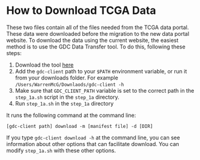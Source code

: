 # How to Download TCGA Data

These two files contain all of the files needed from the TCGA data portal.
These data were downloaded before the migration to the new data portal website.
To download the data using the current website, the easiest method is to 
use the GDC Data Transfer tool. To do this, following these steps:

1. Download the tool [here](https://gdc.cancer.gov/node/159)
2. Add the `gdc-client` path to your `$PATH` environment variable, or run it
from your downloads folder. For example `/Users/WarrenMcG/Downlaods/gdc-client -h`
3. Make sure that `GDC_CLIENT_PATH` variable is set to the correct path in 
the `step_1a.sh` script in the `step_1a` directory.
4. Run `step_1a.sh` in the `step_1a` directory

It runs the following command at the command line:
```
[gdc-client path] download -m [manifest file] -d [DIR]
``` 

If you type `gdc-client download -h` at the command line, you can see information
about other options that can facilitate download. You can modify `step_1a.sh` with these
other options.
